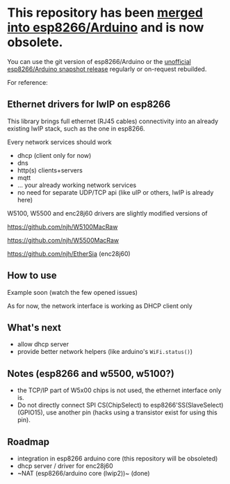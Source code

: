 
This repository has been [merged into esp8266/Arduino](https://github.com/esp8266/Arduino/pull/6680) and is now obsolete.
===================================

You can use the git version of esp8266/Arduino or the [unofficial esp8266/Arduino snapshot release](https://d-a-v.github.io/esp8266/Arduino) regularly or on-request rebuilded.

For reference:


Ethernet drivers for lwIP on esp8266
------------------------------------

This library brings full ethernet (RJ45 cables) connectivity into an already
existing lwIP stack, such as the one in esp8266.

Every network services should work
* dhcp (client only for now)
* dns
* http(s) clients+servers
* mqtt
* ... your already working network services
* no need for separate UDP/TCP api (like uIP or others, lwIP is already here)

W5100, W5500 and enc28j60 drivers are slightly modified versions of

https://github.com/njh/W5100MacRaw

https://github.com/njh/W5500MacRaw

https://github.com/njh/EtherSia (enc28j60)

How to use
----------
Example soon (watch the few opened issues)

As for now, the network interface is working as DHCP client only

What's next
-----------
* allow dhcp server
* provide better network helpers (like arduino's `WiFi.status()`)

Notes (esp8266 and w5500, w5100?)
---------------------------------
* the TCP/IP part of W5x00 chips is not used, the ethernet interface only is.
* Do not directly connect SPI CS(ChipSelect) to esp8266'SS(SlaveSelect) (GPIO15), use another pin (hacks using a transistor exist for using this pin).

Roadmap
-------
* integration in esp8266 arduino core (this repository will be obsoleted)
* dhcp server / driver for enc28j60
* ~NAT (esp8266/arduino core (lwip2))~ (done)

